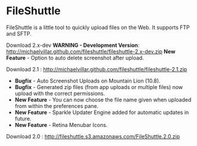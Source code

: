 FileShuttle
===========

FileShuttle is a little tool to quickly upload files on the Web. It supports FTP and SFTP.

Download 2.x-dev **WARNING - Development Version**: http://michaelvillar.github.com/fileshuttle/fileshuttle-2.x-dev.zip
**New Feature** - Option to auto delete screenshot after upload.

Download 2.1 : http://michaelvillar.github.com/fileshuttle/fileshuttle-2.1.zip
* **Bugfix** - Auto Screenshot Uploads on Mountain Lion (10.8).
* **Bugfix** - Generated zip files (from app uploads or multiple files) now upload with the correct permissions.
* **New Feature** - You can now choose the file name given when uploaded from within the preferences pane.
* **New Feature** - Sparkle Updater Engine added for automatic updates in future.
* **New Feature** - Retina Menubar Icons.

Download 2.0 : http://fileshuttle.s3.amazonaws.com/FileShuttle.2.0.zip